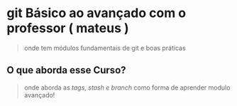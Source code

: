 # git Básico ao avançado com o professor ( mateus )

> onde tem módulos fundamentais de git e boas práticas 

## O que aborda esse Curso?

> onde aborda as _tags_, _stash_ _e_ _branch_ como forma de aprender modulo avançado!


